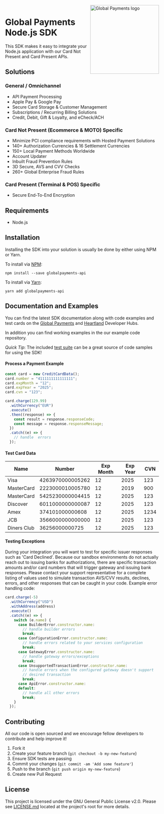 <a href="https://github.com/globalpayments" target="_blank">
    <img src="https://globalpayments.github.io/images/globapaymentsLogo.png" alt="Global Payments logo" title="Global Payments" align="right" width="225" />
</a>

# Global Payments Node.js SDK

This SDK makes it easy to integrate your Node.js application with our Card Not Present and Card Present APIs. 

## Solutions

### General / Omnichannel

* API Payment Processing
* Apple Pay & Google Pay
* Secure Card Storage & Customer Management
* Subscriptions / Recurring Billing Solutions
* Credit, Debit, Gift & Loyalty, and eCheck/ACH

### Card Not Present (Ecommerce & MOTO) Specific

* Minimize PCI compliance requirements with Hosted Payment Solutions 
* 140+ Authorization Currencies & 16 Settlement Currencies
* 150+ Local Payment Methods Worldwide
* Account Updater
* Inbuilt Fraud Prevention Rules
* 3D Secure, AVS and CVV Checks
* 260+ Global Enterprise Fraud Rules

### Card Present (Terminal & POS) Specific

* Secure End-To-End Encryption

## Requirements

- Node.js

## Installation

Installing the SDK into your solution is usually be done by either using NPM or Yarn.

To install via [NPM](https://docs.npmjs.com/getting-started/installing-npm-packages-locally):

```
npm install --save globalpayments-api
```

To install via [Yarn](https://yarnpkg.com/lang/en/docs/installing-dependencies/):

```
yarn add globalpayments-api
```

## Documentation and Examples

You can find the latest SDK documentation along with code examples and test cards on the [Global Payments](https://developer.realexpayments.com) and [Heartland](https://developer.heartlandpaymentsystems.com/documentation) Developer Hubs.

In addition you can find working examples in the our example code repository.

*Quick Tip*: The included [test suite](https://github.com/globalpayments/node-sdk/tree/master/test) can be a great source of code samples for using the SDK!

#### Process a Payment Example

```javascript
const card = new CreditCardData();
card.number = "4111111111111111";
card.expMonth = "12";
card.expYear = "2025";
card.cvn = "123";

card.charge(129.99)
  .withCurrency("EUR")
  .execute()
  .then((response) => {
    const result = response.responseCode;
    const message = response.responseMessage;
  })
  .catch((e) => {
    // handle  errors
  });
```

#### Test Card Data

Name        | Number           | Exp Month | Exp Year | CVN
----------- | ---------------- | --------- | -------- | ----
Visa        | 4263970000005262 | 12        | 2025     | 123
MasterCard  | 2223000010005780 | 12        | 2019     | 900
MasterCard  | 5425230000004415 | 12        | 2025     | 123
Discover    | 6011000000000087 | 12        | 2025     | 123
Amex        | 374101000000608  | 12        | 2025     | 1234
JCB         | 3566000000000000 | 12        | 2025     | 123
Diners Club | 36256000000725   | 12        | 2025     | 123

#### Testing Exceptions

During your integration you will want to test for specific issuer responses such as 'Card Declined'. Because our sandbox environments do not actually reach out to issuing banks for authorizations, there are specific transaction amounts and/or card numbers that will trigger gateway and issuing bank responses. Please contact your support representative for a complete listing of values used to simulate transaction AVS/CVV results, declines, errors, and other responses that can be caught in your code. Example error handling code:

```javascript
card.charge(-5)
  .withCurrency("USD")
  .withAddress(address)
  .execute()
  .catch((e) => {
    switch (e.name) {
      case BuilderError.constructor.name:
        // handle builder errors
        break;
      case ConfigurationError.constructor.name:
        // handle errors related to your services configuration
        break;
      case GatewayError.constructor.name:
        // handle gateway errors/exceptions
        break;
      case UnsupportedTransactionError.constructor.name:
        // handle errors when the configured gateway doesn't support
        // desired transaction
        break;
      case ApiError.constructor.name:
      default:
        // handle all other errors
        break;
    }
  });
```

## Contributing

All our code is open sourced and we encourage fellow developers to contribute and help improve it!

1. Fork it
2. Create your feature branch (`git checkout -b my-new-feature`)
3. Ensure SDK tests are passing
4. Commit your changes (`git commit -am 'Add some feature'`)
5. Push to the branch (`git push origin my-new-feature`)
6. Create new Pull Request

## License

This project is licensed under the GNU General Public License v2.0. Please see [LICENSE.md](LICENSE.md) located at the project's root for more details.
